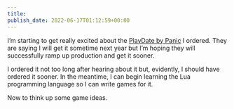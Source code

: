 ```yaml
---
title: 
publish_date: 2022-06-17T01:12:59+00:00
---
```


I’m starting to get really excited about the [PlayDate by Panic](https://play.date) I ordered. They are saying I will get it sometime next year but I’m hoping they will successfully ramp up production and get it sooner.

I ordered it not too long after hearing about it but, evidently, I should have ordered it sooner. In the meantime, I can begin learning the Lua programming language so I can write games for it.

Now to think up some game ideas.
